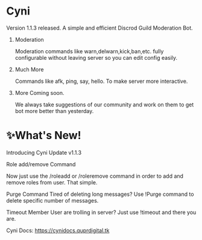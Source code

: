 # Cyni
Version 1.1.3 released.
A simple and efficient Discrod Guild Moderation Bot.

1) Moderation

   Moderation commands like warn,delwarn,kick,ban,etc. fully configurable without leaving server so you can edit config easily.

2) Much More

   Commands like afk, ping, say, hello. To make server more interactive.

3) More Coming soon.

   We always take suggestions of our community and work on them to get bot more better than yesterday.

# ✨What's New!

Introducing Cyni Update v1.1.3

Role add/remove Command

Now just use the /roleadd or /roleremove command in order to add and remove roles from user. That simple.

Purge Command
Tired of deleting long messages? Use !Purge command to delete specific number of messages.

Timeout Member
User are trolling in server? Just use !timeout and there you are.

Cyni Docs: https://cynidocs.quprdigital.tk
